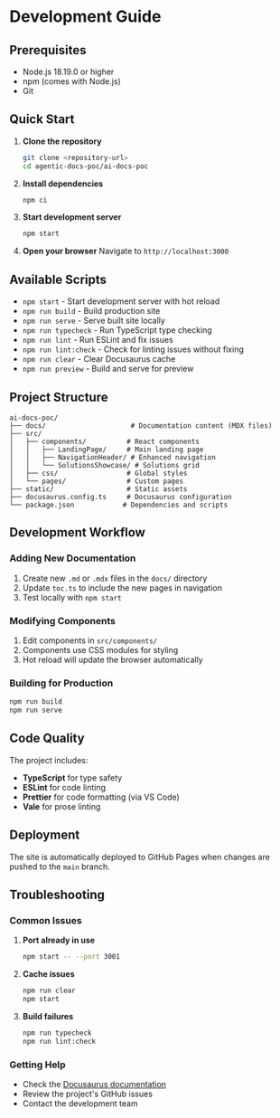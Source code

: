 # Development Guide

## Prerequisites

- Node.js 18.19.0 or higher
- npm (comes with Node.js)
- Git

## Quick Start

1. **Clone the repository**
   ```bash
   git clone <repository-url>
   cd agentic-docs-poc/ai-docs-poc
   ```

2. **Install dependencies**
   ```bash
   npm ci
   ```

3. **Start development server**
   ```bash
   npm start
   ```

4. **Open your browser**
   Navigate to `http://localhost:3000`

## Available Scripts

- `npm start` - Start development server with hot reload
- `npm run build` - Build production site
- `npm run serve` - Serve built site locally
- `npm run typecheck` - Run TypeScript type checking
- `npm run lint` - Run ESLint and fix issues
- `npm run lint:check` - Check for linting issues without fixing
- `npm run clear` - Clear Docusaurus cache
- `npm run preview` - Build and serve for preview

## Project Structure

```
ai-docs-poc/
├── docs/                     # Documentation content (MDX files)
├── src/
│   ├── components/          # React components
│   │   ├── LandingPage/     # Main landing page
│   │   ├── NavigationHeader/ # Enhanced navigation
│   │   └── SolutionsShowcase/ # Solutions grid
│   ├── css/                 # Global styles
│   └── pages/               # Custom pages
├── static/                  # Static assets
├── docusaurus.config.ts     # Docusaurus configuration
└── package.json            # Dependencies and scripts
```

## Development Workflow

### Adding New Documentation

1. Create new `.md` or `.mdx` files in the `docs/` directory
2. Update `toc.ts` to include the new pages in navigation
3. Test locally with `npm start`

### Modifying Components

1. Edit components in `src/components/`
2. Components use CSS modules for styling
3. Hot reload will update the browser automatically

### Building for Production

```bash
npm run build
npm run serve
```

## Code Quality

The project includes:
- **TypeScript** for type safety
- **ESLint** for code linting
- **Prettier** for code formatting (via VS Code)
- **Vale** for prose linting

## Deployment

The site is automatically deployed to GitHub Pages when changes are pushed to the `main` branch.

## Troubleshooting

### Common Issues

1. **Port already in use**
   ```bash
   npm start -- --port 3001
   ```

2. **Cache issues**
   ```bash
   npm run clear
   npm start
   ```

3. **Build failures**
   ```bash
   npm run typecheck
   npm run lint:check
   ```

### Getting Help

- Check the [Docusaurus documentation](https://docusaurus.io/docs)
- Review the project's GitHub issues
- Contact the development team